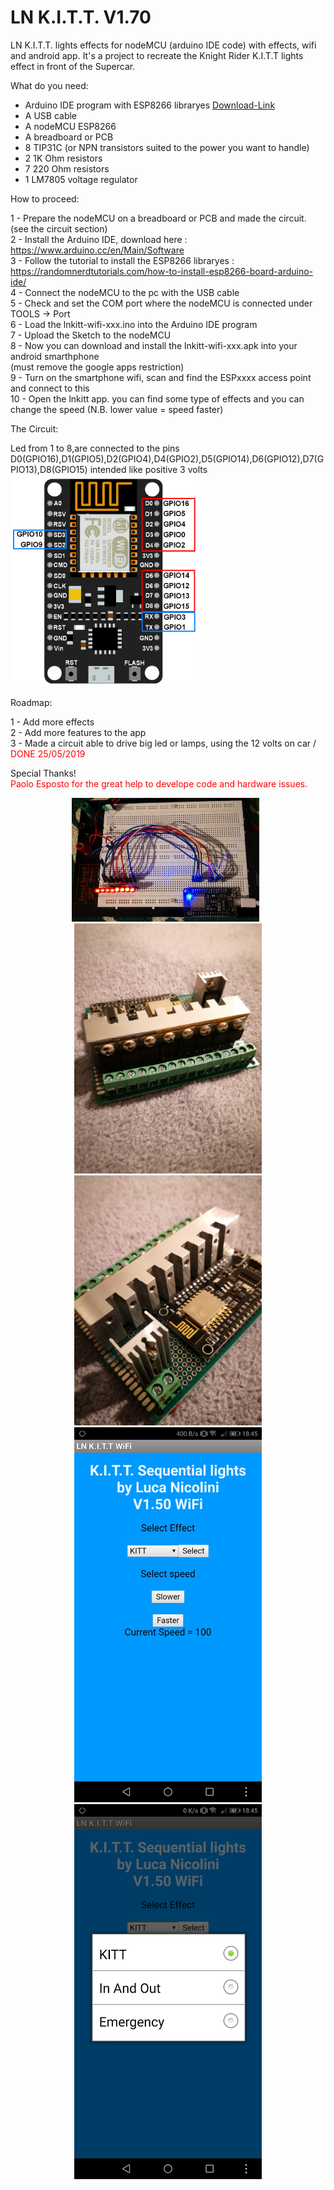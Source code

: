 # LN K.I.T.T. V1.70 <br>
LN K.I.T.T. lights effects for nodeMCU (arduino IDE code) with effects, wifi and android app.
It's a project to recreate the Knight Rider K.I.T.T lights effect in front of the Supercar.

What do you need:<br>

- Arduino IDE program with ESP8266 libraryes   <a href="https://www.arduino.cc/en/Main/Software">Download-Link</a><br>
- A USB cable<br>
- A nodeMCU ESP8266<br>
- A breadboard or PCB<br>
- 8 TIP31C (or NPN transistors suited to the power you want to handle)<br>
- 2 1K Ohm resistors<br>
- 7 220 Ohm resistors<br>
- 1 LM7805 voltage regulator<br>

How to proceed:<br>

1 - Prepare the nodeMCU on a breadboard or PCB and made the circuit. (see the circuit section)<br>
2 - Install the Arduino IDE, download here : https://www.arduino.cc/en/Main/Software <br>
3 - Follow the tutorial to install the ESP8266 libraryes : https://randomnerdtutorials.com/how-to-install-esp8266-board-arduino-ide/<br>
4 - Connect the nodeMCU to the pc with the USB cable <br>
5 - Check and set the COM port where the nodeMCU is connected under TOOLS -> Port <br>
6 - Load the lnkitt-wifi-xxx.ino into the Arduino IDE program <br>
7 - Upload the Sketch to the nodeMCU <br>
8 - Now you can download and install the lnkitt-wifi-xxx.apk into your android smarthphone<br> (must remove the google apps restriction)<br>
9 - Turn on the smartphone wifi, scan and find the ESPxxxx access point and connect to this<br>
10 - Open the lnkitt app. you can find some type of effects and you can change the speed (N.B. lower value = speed faster)<br>

The Circuit:<br>

Led from 1 to 8,are connected to the pins D0(GPIO16),D1(GPIO5),D2(GPIO4),D4(GPIO2),D5(GPIO14),D6(GPIO12),D7(GPIO13),D8(GPIO15) intended like positive 3 volts <br>
<img src="https://github.com/lukaniko/lnkitt/blob/master/nodemcu8266.png" width="300" alt=""><br>

Roadmap:

1 - Add more effects <br>
2 - Add more features to the app <br>
3 - Made a circuit able to drive big led or lamps, using the 12 volts on car /  <font color="red">DONE 25/05/2019</font><br>

Special Thanks! <br>
<font color="red">Paolo Esposto for the great help to develope code and hardware issues.</font><br>
<p align="center">
  <img src="https://github.com/lukaniko/lnkitt/blob/master/breadboard-1.jpg" width="300" alt="">
  <img src="https://github.com/lukaniko/lnkitt/blob/master/step1.jpg" width="300" alt="">
  <img src="https://github.com/lukaniko/lnkitt/blob/master/step2.jpg" width="300" alt=""><br>
  <img src="https://github.com/lukaniko/lnkitt/blob/master/step3.jpg" width="300" alt="">
  <img src="https://github.com/lukaniko/lnkitt/blob/master/step4.jpg" width="300" alt="">
  <img src="https://github.com/lukaniko/lnkitt/blob/master/Android-APP-Screenshot-1.jpg" width="300" title="">
  <img src="https://github.com/lukaniko/lnkitt/blob/master/Android-APP-Screenshot-2.jpg" width="300" alt="">
  <br>
</p>
